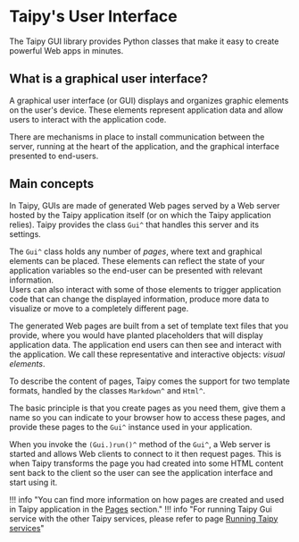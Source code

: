 # Taipy's User Interface

The Taipy GUI library provides Python classes that make it easy to create
powerful Web apps in minutes.

## What is a graphical user interface?

A graphical user interface (or GUI) displays and organizes graphic elements on
the user's device.
These elements represent application data and allow users to
interact with the application code.

There are mechanisms in place to install communication between the server, running
at the heart of the application, and the graphical interface presented to
end-users.

## Main concepts

In Taipy, GUIs are made of generated Web pages served by a Web server
hosted by the Taipy application itself (or on which the Taipy application
relies). Taipy provides the class `Gui^` that handles this server and its
settings.

The `Gui^` class holds any number of _pages_, where text and graphical elements can
be placed. These elements can reflect the state of your application variables
so the end-user can be presented with relevant information.<br/>
Users can also interact with some of those elements to trigger application code
that can change the displayed information, produce more data to visualize or move to a
completely different page.

The generated Web pages are built from a set of template text files that you
provide, where you would have planted placeholders that will display application
data. The application end users can then see and interact with the application. We call these representative and interactive objects: _visual elements_.

To describe the content of pages, Taipy comes the support for two template formats, handled by the classes `Markdown^` and `Html^`.

The basic principle is that you create pages as you need them, give them a name
so you can indicate to your browser how to access these pages, and provide these pages to
the `Gui^` instance used in your application.

When you invoke the `(Gui.)run()^` method of the `Gui^`, a Web server is
started and allows Web clients to connect to it then request pages. This is
when Taipy transforms the page you had created into some HTML
content sent back to the client so the user can see the application interface
and start using it.

!!! info "You can find more information on how pages are created and used in Taipy application in the [Pages](pages.md) section."
!!! info "For running Taipy Gui service with the other Taipy services, please refer to page [Running Taipy services](../running_services/index.md)"
